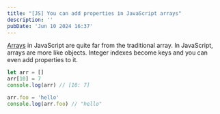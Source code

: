 ```yaml
---
title: "[JS] You can add properties in JavaScript arrays"
description: ''
pubDate: 'Jun 10 2024 16:37'
---
```


[Arrays](/notes/arrays) in JavaScript are quite far from the traditional array. In JavaScript, arrays are more like objects. Integer indexes become keys and you can even add properties to it.

```js
let arr = []
arr[10] = 7
console.log(arr) // [10: 7]

arr.foo = 'hello'
console.log(arr.foo) // "hello"
```